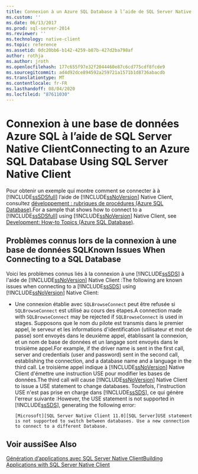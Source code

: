 ```yaml
---
title: Connexion à un Azure SQL Database à l’aide de SQL Server Native Client | Microsoft Docs
ms.custom: ''
ms.date: 06/13/2017
ms.prod: sql-server-2014
ms.reviewer: ''
ms.technology: native-client
ms.topic: reference
ms.assetid: 0dc20bb6-b142-4259-b87b-427d2ba798af
author: rothja
ms.author: jroth
ms.openlocfilehash: 177c655f97e32f2044460e87c6cd775cdf8fcde9
ms.sourcegitcommit: ad4d92dce894592a259721a1571b1d8736abacdb
ms.translationtype: MT
ms.contentlocale: fr-FR
ms.lasthandoff: 08/04/2020
ms.locfileid: "87611030"
---
```

# <a name="connecting-to-an-azure-sql-database-using-sql-server-native-client"></a><span data-ttu-id="08917-102">Connexion à une base de données Azure SQL à l’aide de SQL Server Native Client</span><span class="sxs-lookup"><span data-stu-id="08917-102">Connecting to an Azure SQL Database Using SQL Server Native Client</span></span>
  <span data-ttu-id="08917-103">Pour obtenir un exemple qui montre comment se connecter à à [!INCLUDE[ssSDSfull](../../../includes/sssdsfull-md.md)] l’aide de [!INCLUDE[ssNoVersion](../../../includes/ssnoversion-md.md)] Native Client, consultez [développement : rubriques de procédures (Azure SQL Database)](https://msdn.microsoft.com/library/ee621787.aspx).</span><span class="sxs-lookup"><span data-stu-id="08917-103">For a sample that shows how to connect to a [!INCLUDE[ssSDSfull](../../../includes/sssdsfull-md.md)] using [!INCLUDE[ssNoVersion](../../../includes/ssnoversion-md.md)] Native Client, see [Development: How-to Topics (Azure SQL Database)](https://msdn.microsoft.com/library/ee621787.aspx).</span></span>  
  
## <a name="known-issues-when-connecting-to-a-sql-database"></a><span data-ttu-id="08917-104">Problèmes connus lors de la connexion à une base de données SQL</span><span class="sxs-lookup"><span data-stu-id="08917-104">Known Issues When Connecting to a SQL Database</span></span>  
 <span data-ttu-id="08917-105">Voici les problèmes connus liés à la connexion à une [!INCLUDE[ssSDS](../../../includes/sssds-md.md)] à l'aide de [!INCLUDE[ssNoVersion](../../../includes/ssnoversion-md.md)] Native Client :</span><span class="sxs-lookup"><span data-stu-id="08917-105">The following are known issues when connecting to a [!INCLUDE[ssSDS](../../../includes/sssds-md.md)] using [!INCLUDE[ssNoVersion](../../../includes/ssnoversion-md.md)] Native Client:</span></span>  
  
-   <span data-ttu-id="08917-106">Une connexion établie avec `SQLBrowseConnect` peut être refusée si `SQLBrowseConnect` est utilisé au cours des étapes.</span><span class="sxs-lookup"><span data-stu-id="08917-106">A connection made with `SQLBrowseConnect` may be rejected if `SQLBrowseConnect` is used in stages.</span></span>  <span data-ttu-id="08917-107">Supposons que le nom du pilote est transmis dans le premier appel, le serveur et les informations d'identification (utilisateur et mot de passe) sont envoyés dans le deuxième appel, établissant la connexion, et un nom de base de données et un langage sont envoyés dans le troisième appel.</span><span class="sxs-lookup"><span data-stu-id="08917-107">For example, if the driver name is sent in the first call, server and credentials (user and password) sent in the second call, establishing the connection, and a database name and a language in the third call.</span></span>  <span data-ttu-id="08917-108">Le troisième appel indique à [!INCLUDE[ssNoVersion](../../../includes/ssnoversion-md.md)] Native Client d'émettre une instruction USE pour modifier les bases de données.</span><span class="sxs-lookup"><span data-stu-id="08917-108">The third call will cause [!INCLUDE[ssNoVersion](../../../includes/ssnoversion-md.md)] Native Client to issue a USE statement to change databases.</span></span> <span data-ttu-id="08917-109">Toutefois, l'instruction USE n'est pas prise en charge dans [!INCLUDE[ssSDS](../../../includes/sssds-md.md)], ce qui génère l'erreur suivante :</span><span class="sxs-lookup"><span data-stu-id="08917-109">However, the USE statement is not supported in [!INCLUDE[ssSDS](../../../includes/sssds-md.md)], generating the following error:</span></span>  
  
    ```  
    [Microsoft][SQL Server Native Client 11.0][SQL Server]USE statement is not supported to switch between databases. Use a new connection to connect to a different Database.  
    ```  
  
## <a name="see-also"></a><span data-ttu-id="08917-110">Voir aussi</span><span class="sxs-lookup"><span data-stu-id="08917-110">See Also</span></span>  
 [<span data-ttu-id="08917-111">Génération d’applications avec SQL Server Native Client</span><span class="sxs-lookup"><span data-stu-id="08917-111">Building Applications with SQL Server Native Client</span></span>](building-applications-with-sql-server-native-client.md)  
  
  
